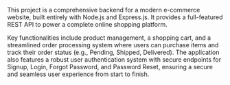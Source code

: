 This project is a comprehensive backend for a modern e-commerce website, built entirely with Node.js and Express.js. It provides a full-featured REST API to power a complete online shopping platform.

Key functionalities include product management, a shopping cart, and a streamlined order processing system where users can purchase items and track their order status (e.g., Pending, Shipped, Delivered). The application also features a robust user authentication system with secure endpoints for Signup, Login, Forgot Password, and Password Reset, ensuring a secure and seamless user experience from start to finish.

